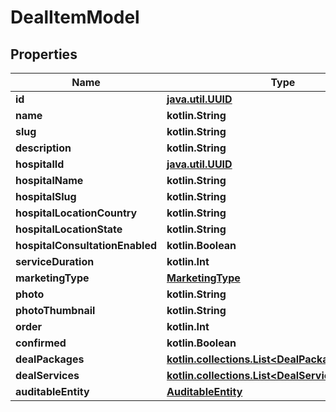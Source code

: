 
# DealItemModel

## Properties
Name | Type | Description | Notes
------------ | ------------- | ------------- | -------------
**id** | [**java.util.UUID**](java.util.UUID.md) |  |  [optional]
**name** | **kotlin.String** |  |  [optional]
**slug** | **kotlin.String** |  |  [optional]
**description** | **kotlin.String** |  |  [optional]
**hospitalId** | [**java.util.UUID**](java.util.UUID.md) |  |  [optional]
**hospitalName** | **kotlin.String** |  |  [optional]
**hospitalSlug** | **kotlin.String** |  |  [optional]
**hospitalLocationCountry** | **kotlin.String** |  |  [optional]
**hospitalLocationState** | **kotlin.String** |  |  [optional]
**hospitalConsultationEnabled** | **kotlin.Boolean** |  |  [optional]
**serviceDuration** | **kotlin.Int** |  |  [optional]
**marketingType** | [**MarketingType**](MarketingType.md) |  |  [optional]
**photo** | **kotlin.String** |  |  [optional]
**photoThumbnail** | **kotlin.String** |  |  [optional]
**order** | **kotlin.Int** |  |  [optional]
**confirmed** | **kotlin.Boolean** |  |  [optional]
**dealPackages** | [**kotlin.collections.List&lt;DealPackageItemModel&gt;**](DealPackageItemModel.md) |  |  [optional]
**dealServices** | [**kotlin.collections.List&lt;DealServiceItemModel&gt;**](DealServiceItemModel.md) |  |  [optional]
**auditableEntity** | [**AuditableEntity**](AuditableEntity.md) |  |  [optional]



